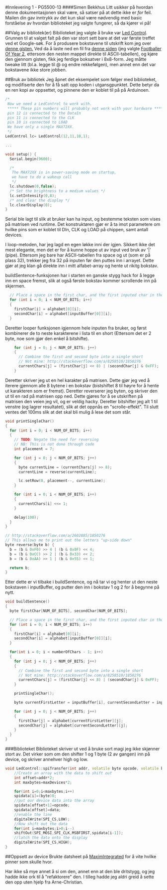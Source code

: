 #Innlevering 1 - PG5500-13
####Simen Bekkhus
Litt usikker på hvordan denne dokumentasjonen skal være, så satser på at dette ikke er _for_ feil. Mailen din gav inntrykk av det kun skal være nødvendig med basic forståelse av hvordan biblioteket jeg valgte fungerer, så da kjører vi på!


##Valg av bibliotek(er)
Bibilioteket jeg valgte å bruke var [Led Control][1]. Grunnen til at valget falt på den var stort sett bare at det var første treffet ved et Google-søk.
For å produsere bokstavene til utskrift kom jeg over [denne gisten.][2] Ved da å laste ned en fil fra [denne siden][3] (jeg valgte [Footballer Of Year 2][4], ettersom den nesten mappet direkte til ASCII-tabellen), og kjøre den gjennom gisten, fikk jeg ferdige boksatver i 8x8-form. Jeg måtte tweake litt (bl.a. legge til @ og endre rekkefølgen), men annet enn det var bokstavene ikke store jobben.


##Bruk av bibliotek
Jeg åpnet det eksempelet som følger med biblioteket, og modifiserte den for å få satt opp koden i utgansgpunktet. Dette betyr da en ren kopi av oppsettet, og pinnene den er koblet til på på Arduinoen.
```c
/*
 Now we need a LedControl to work with.
 ***** These pin numbers will probably not work with your hardware *****
 pin 12 is connected to the DataIn
 pin 11 is connected to the CLK
 pin 10 is connected to LOAD
 We have only a single MAX72XX.
 */
LedControl lc= LedControl(12,11,10,1);

...

void setup() {
  Serial.begin(9600);

  /*
   The MAX72XX is in power-saving mode on startup,
   we have to do a wakeup call
   */
  lc.shutdown(0,false);
  /* Set the brightness to a medium values */
  lc.setIntensity(0,8);
  /* and clear the display */
  lc.clearDisplay(0);
}
```
Serial ble lagt til slik at bruker kan ha input, og bestemme teksten som vises på matrisen ved runtime.
Det konstruktøren gjør er å ta imot parametere om hvilke pins som er koblet til DIn, CLK og LOAD på chippen, samt antall devices.

I loop-metoden, har jeg lagd en egen løkke inni der igjen. Sikkert ikke det mest elegante, men det er for å kunne hoppe ut av input ved bruk av '|' (pipe).
Ettersom jeg bare har ASCII-tabellen fra space og ut (som er på plass 32), trekker jeg fra 32 på inputen før den puttes inn i arrayet. Dette gjør at jeg klan gå direkte inn i mitt alfabet-array og hente ut rikitg bokstav.

buildSentence-funksjonen har i starten en ganske stygg hack for å legge inn en space fremst, slik at også første bokstav kommer scrollende inn på skjermen.

```c
  // Place a space in the first char, and the first inputed char in the second
  for (int i = 0; i < NUM_OF_BITS; i++)
  {
    firstChar[i] = alphabet[0][i];
    secondChar[i] = alphabet[inputBuffer[0]][i];
  }
```

Deretter looper funksjonen igjennom hele inputen fra bruker, og først kombinerer de to neste karakterene i lista til en short (Ettersom det er 2 byte, noe som gjør den enkel å bitshifte).

```c
    for (int j = 0; j < NUM_OF_BITS; j++)
    {
      // Combine the first and second byte into a single short
      // Not mine: http://stackoverflow.com/a/8258510/1850276
      currentChars[j] = (firstChar[j] << 8) | (secondChar[j] & 0xFF);
    }
```

Deretter skriver jeg ut en hel karakter på matrisen. Dette gjør jeg ved å iterere gjennom alle 8 bytene i en bokstav (bistshiftet 8 til høyre for å hente ut karakteren som er fremst). Deretter reverserer jeg byten, og skriver den ut til en rad på matrisen opp ned. Dette gjøres for å se utskriften på matrisen den veien jeg vil, og er veldig hacky. Deretter bitshifter jeg alt 1 til venstre (og lagrer resultatet), slik at det oppnås en "scrolle-effekt". Til slutt ventes det 100ms slik at det skal bli mulig å lese det som står.

```c
void printSingleChar()
{
  for (int i = 0; i < NUM_OF_BITS; i++)
  {
    // TODO: Negate the need for reversing
    // NB: This is not done through code
    int placement = 7;

    for (int j = 0; j < NUM_OF_BITS; j++)
    {
      byte currentLine = (currentChars[j] >> 8);
      currentLine = reverse(currentLine);

      lc.setRow(0, placement--, currentLine);
    }

    for (int i = 0; i < NUM_OF_BITS; i++)
    {
      currentChars[i] <<= 1;
    }

    delay(100);
  }
}

// http://stackoverflow.com/a/2602885/1850276
// This allows me to print out the letters "up-side down"
byte reverse(byte b) {
  b = (b & 0xF0) >> 4 | (b & 0x0F) << 4;
  b = (b & 0xCC) >> 2 | (b & 0x33) << 2;
  b = (b & 0xAA) >> 1 | (b & 0x55) << 1;

  return b;
}
```

Etter dette er vi tilbake i buildSentence, og nå tar vi og henter ut den neste bokstaven i inputBuffer, og putter den inn i bokstav 1 og 2 for å begynne på nytt.

```c
void buildSentence()
{
  byte firstChar[NUM_OF_BITS], secondChar[NUM_OF_BITS];

  // Place a space in the first char, and the first inputed char in the second
  for (int i = 0; i < NUM_OF_BITS; i++)
  {
    firstChar[i] = alphabet[0][i];
    secondChar[i] = alphabet[inputBuffer[0]][i];
  }

  for(int i = 0; i < numberOfChars - 1; i++)
  {
    for (int j = 0; j < NUM_OF_BITS; j++)
    {
      // Combine the first and second byte into a single short
      // Not mine: http://stackoverflow.com/a/8258510/1850276
      currentChars[j] = (firstChar[j] << 8) | (secondChar[j] & 0xFF);
    }

    printSingleChar();

    byte currentFirstLetter = inputBuffer[i], currentSecondLetter = inputBuffer[i + 1];

    for (int j = 0; j < NUM_OF_BITS; j++)
    {
      firstChar[j] = alphabet[currentFirstLetter][j];
      secondChar[j] = alphabet[currentSecondLetter][j];
    }
  }
}
```

###Biblioteket
Biblioteket skriver ut ved å bruke sort magi jeg ikke skjønner stort av. Det virker som om den shifter 1 og 1 byte (2 av gangen) inn på device, og skriver annehver high og low.

```cpp
void LedControl::spiTransfer(int addr, volatile byte opcode, volatile byte data) {
    //Create an array with the data to shift out
    int offset=addr*2;
    int maxbytes=maxDevices*2;

    for(int i=0;i<maxbytes;i++)
    spidata[i]=(byte)0;
    //put our device data into the array
    spidata[offset+1]=opcode;
    spidata[offset]=data;
    //enable the line 
    digitalWrite(SPI_CS,LOW);
    //Now shift out the data 
    for(int i=maxbytes;i>0;i--)
    shiftOut(SPI_MOSI,SPI_CLK,MSBFIRST,spidata[i-1]);
    //latch the data onto the display
    digitalWrite(SPI_CS,HIGH);
} 
```

##Oppsett av device
Brukte datsheet på [MaximIntegrated][5] for å vite hvilke pinner som skulle hvor.

Har ikke så mye annet å si om den, annet enn at den ble dritstygg, og jeg hadde ikke ork til å "refaktorere" den. I tilleg hadde jeg aldri greid å sette den opp uten hjelp fra Arne-Christian.

[1]:http://playground.arduino.cc/Main/LedControl
[2]:https://gist.github.com/npahucki/5404728
[3]:http://kofler.dot.at/c64/
[4]:http://kofler.dot.at/c64/font_08.html
[5]:http://datasheets.maximintegrated.com/en/ds/MAX7219-MAX7221.pdf
